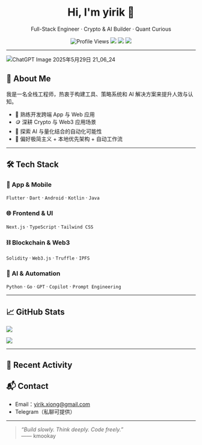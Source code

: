 <h1 align="center">Hi, I'm yirik 👋</h1>

<p align="center">
  Full-Stack Engineer · Crypto & AI Builder · Quant Curious
</p>

<p align="center">
  <img src="https://komarev.com/ghpvc/?username=yirik&label=Profile%20views&color=0e75b6&style=flat" alt="Profile Views" />
  <img src="https://img.shields.io/badge/🧠-Full%20Stack%20Engineer-brightgreen" />
  <img src="https://img.shields.io/badge/🪙-Crypto%20%26%20Web3-orange" />
  <img src="https://img.shields.io/badge/🤖-AI%20%2B%20Quant%20Trading-blueviolet" />
</p>

---

![ChatGPT Image 2025年5月29日 21_06_24](https://github.com/user-attachments/assets/5ea3a5cb-6b66-4030-9409-5e941073839d)

## 🧠 About Me

我是一名全栈工程师，热衷于构建工具、策略系统和 AI 解决方案来提升人效与认知。

- 🔧 熟练开发跨端 App 与 Web 应用
- 🪙 深耕 Crypto 与 Web3 应用场景
- 🤖 探索 AI 与量化结合的自动化可能性
- 🧩 偏好极简主义 + 本地优先架构 + 自动工作流

---

## 🛠️ Tech Stack

### 📱 App & Mobile
`Flutter` · `Dart` · `Android` · `Kotlin` · `Java`

### 🌐 Frontend & UI
`Next.js` · `TypeScript` · `Tailwind CSS`

### ⛓ Blockchain & Web3
`Solidity` · `Web3.js` · `Truffle` · `IPFS`

### 🧠 AI & Automation
`Python` · `Go` · `GPT` · `Copilot` · `Prompt Engineering`

---

## 📈 GitHub Stats

<p>
  <img src="https://github-readme-stats.vercel.app/api?username=kmookay&show_icons=true&count_private=true&theme=radical" />
</p>
<p>
  <img src="https://github-readme-stats.vercel.app/api/top-langs/?username=kmookay&layout=compact&hide=css,html&theme=radical" />
</p>

---

## 📌 Recent Activity

<!--START_SECTION:activity-->
<!--END_SECTION:activity-->

## 📬 Contact

- Email：yirik.xiong@gmail.com
- Telegram（私聊可提供）

---

> _“Build slowly. Think deeply. Code freely.”_  
> —— kmookay
